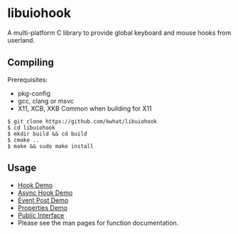 libuiohook
==========

A multi-platform C library to provide global keyboard and mouse hooks from userland.

## Compiling
Prerequisites: 
 * pkg-config
 * gcc, clang or msvc
 * X11, XCB, XKB Common when building for X11
```
$ git clone https://github.com/kwhat/libuiohook
$ cd libuiohook
$ mkdir build && cd build
$ cmake ..
$ make && sudo make install
```

## Usage
* [Hook Demo](demos/demo_hook.c)
* [Async Hook Demo](demos/demo_hook_async.c)
* [Event Post Demo](demos/demo_post.c)
* [Properties Demo](demos/demo_properties.c)
* [Public Interface](include/uiohook.h)
* Please see the man pages for function documentation.
